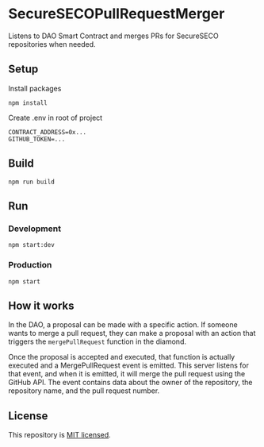 # SecureSECOPullRequestMerger

Listens to DAO Smart Contract and merges PRs for SecureSECO repositories when needed.

## Setup

Install packages

    npm install

Create .env in root of project

    CONTRACT_ADDRESS=0x...
    GITHUB_TOKEN=...

## Build

    npm run build

## Run

### Development

    npm start:dev

### Production

    npm start

## How it works

In the DAO, a proposal can be made with a specific action. If someone wants to merge a pull request, they can make a proposal with an action that triggers the `mergePullRequest` function in the diamond.

Once the proposal is accepted and executed, that function is actually executed and a MergePullRequest event is emitted. This server listens for that event, and when it is emitted, it will merge the pull request using the GitHub API. The event contains data about the owner of the repository, the repository name, and the pull request number.

## License

This repository is [MIT licensed](./LICENSE).

